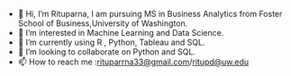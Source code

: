 - 👋 Hi, I’m Rituparna, I am pursuing MS in Business Analytics from Foster School of Business,University of Washington.
- 👀 I’m interested in Machine Learning and Data Science.
- 🌱 I’m currently using R , Python, Tableau and SQL.
- 💞️ I’m looking to collaborate on Python and SQL.
- 📫 How to reach me :rituparrna33@gmail.com/ritupd@uw.edu

<!---
rituparrna33/rituparrna33 is a ✨ special ✨ repository because its `README.md` (this file) appears on your GitHub profile.
You can click the Preview link to take a look at your changes.
--->
